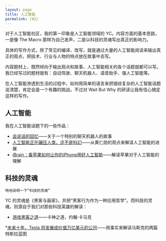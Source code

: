 ```yaml
---
layout: page
title: 人工智能
permalink: /AI/
---
```


对于人工智能社区，我的第一印象是人工智能领域的 YC。内容方面的基本思路，一是像 The Macro 那样为自己发声，二是以科技的灵魂写出真正的影响力。

具体的写作方式，除了常见的编译、改写，就是通过大量的人工智能阅读来输出真正的观点，把技术、行业与人物的特点放在故事中去写。

内容题材上，既然倾向于输出观点和故事，人工智能相关的各个话题就都可以写。我已经写过的题材就有：自动驾驶、聊天机器人、语音助手、强人工智能等。

在人工智能渗透到生活的过程中，如何用简单的语言来把错综复杂的人工智能话题说清楚，肯定会是一个有趣的挑战，不过对 Wait But Why 的研读让我有信心搞定这样的写作。

## 人工智能

我在人工智能话题下的一些作品：

+ [会说话的回忆](http://bitandliteracy.github.io/speak-memory)——关于一个特别的聊天机器人的故事
+ [人工智能正在碾压人类，这不是科幻](http://bitandliteracy.github.io/AI-progressing)——从黄仁勋的观点来解读人工智能的进展
+ [iBrain：看苹果如何让你的iPhone用好人工智能](http://bitandliteracy.github.io/iBrain)——解读苹果对于人工智能的理解

## 科技的灵魂

`特地说明一下“科技的灵魂”`

YC 的灵魂是《黑客与画家》，并把“黑客行为作为一种应用哲学”。而科技的灵魂，则源自于我们对那些科技英雄的解读：

+ [游戏黑客之道](http://bitandliteracy.github.io/game-hacker)——卡神之道，约翰·卡马克

*[未来十年，Tesla 将发展成价值万亿美元的公司](http://mp.weixin.qq.com/s/qgus3YQK6uHi_HGQxItOXA)——用事实来解读马斯克的两篇特斯拉蓝图
